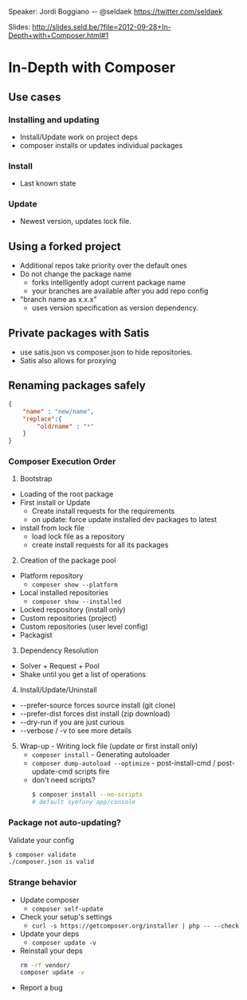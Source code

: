 Speaker: Jordi Boggiano -- @seldaek https://twitter.com/seldaek

Slides: http://slides.seld.be/?file=2012-09-28+In-Depth+with+Composer.html#1

# In-Depth with Composer

## Use cases

### Installing and updating
- Install/Update work on project deps
- composer installs or updates individual packages

### Install
- Last known state

### Update
- Newest version, updates lock file.

## Using a forked project
- Additional repos take priority over the default ones
- Do not change the package name
  - forks intelligently adopt current package name
  - your branches are available after you add repo config
- "branch name as x.x.x"
  - uses version specification as version dependency.

## Private packages with Satis
- use satis.json vs composer.json to hide repositories.
- Satis also allows for proxying

## Renaming packages safely
``` json
{
	"name" : "new/name",
	"replace":{
		"old/name" : "*"
	}
}
```

### Composer Execution Order

1. Bootstrap
  - Loading of the root package
  - First install or Update
    - Create install requests for the requirements
    - on update: force update installed dev packages to latest
  - install from lock file
    - load lock file as a repository
    - create install requests for all its packages
2. Creation of the package pool
  - Platform repository
    - `composer show --platform`
  - Local installed repositories
    - `composer show --installed`
  - Locked respository (install only)
  - Custom repositories (project)
  - Custom repositories (user level config)
  - Packagist
3. Dependency Resolution
  - Solver + Request + Pool
  - Shake until you get a list of operations
4. Install/Update/Uninstall
  - --prefer-source forces source install (git clone)
  - --prefer-dist forces dist install (zip download)
  - --dry-run if you are just curious
  - --verbose / -v to see more details
  5. Wrap-up
    - Writing lock file (update or first install only)
      - `composer install`
    - Generating autoloader
      - `composer dump-autoload --optimize`
    - post-install-cmd / post-update-cmd scripts fire
      - don't need scripts?
        ``` bash
        $ composer install --no-scripts
        # default symfony app/console
        ```

### Package not auto-updating?

Validate your config
``` bash
$ composer validate
./composer.json is valid
```

### Strange behavior

- Update composer
  - `composer self-update`
- Check your setup's settings
  - `curl -s https://getcomposer.org/installer | php -- --check`
- Update your deps
  - `composer update -v`
- Reinstall your deps
  ``` bash
  rm -rf vendor/
  composer update -v
  ```
- Report a bug
